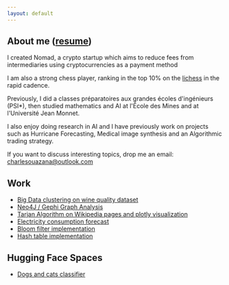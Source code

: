 ```yaml
---
layout: default
---
```


## About me ([resume](https://charlesouazana.github.io/Resume.pdf))

I created Nomad, a crypto startup which aims to reduce fees from intermediaries using cryptocurrencies as a payment method

I am also a strong chess player, ranking in the top 10% on the [lichess](https://lichess.org/@/charlesouaza1998) in the rapid cadence.

Previously, I did a classes préparatoires aux grandes écoles d'ingénieurs (PSI*), then studied mathematics and AI at l'École des Mines and at l'Université Jean Monnet. 

I also enjoy doing research in AI and I have previously work on projects such as Hurricane Forecasting, Medical image synthesis and an Algorithmic trading strategy.

If you want to discuss interesting topics, drop me an email: [charlesouazana@outlook.com](mailto:charlesouazana@outlook.com)

## Work
* [Big Data clustering on wine quality dataset](./bdclustering.md)
* [Neo4J / Gephi Graph Analysis](./neo4j.html)
* [Tarjan Algorithm on Wikipedia pages and plotly visualization](./tarjan.html)
* [Electricity consumption forecast](./st_pred.html)
* [Bloom filter implementation](./Bloom.html)
* [Hash table implementation](./tarjan.html)

## Hugging Face Spaces
* [Dogs and cats classifier](./dogs_cats.html)
